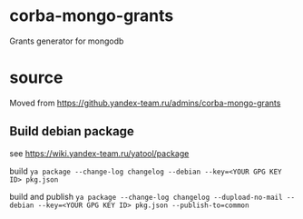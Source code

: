 # corba-mongo-grants
Grants generator for mongodb

# source
Moved from https://github.yandex-team.ru/admins/corba-mongo-grants

## Build debian package
see https://wiki.yandex-team.ru/yatool/package

build
`ya package --change-log changelog --debian --key=<YOUR GPG KEY ID> pkg.json`

build and publish
`ya package --change-log changelog --dupload-no-mail --debian --key=<YOUR GPG KEY ID> pkg.json --publish-to=common`
